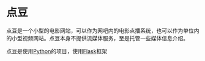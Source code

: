 # 点豆
点豆是一个小型的电影网站，可以作为网吧内的电影点播系统，也可以作为单位内的小型视频网站。点豆本身不提供流媒体服务，至是托管一些媒体信息介绍。

点豆是使用[Python](http://python.org)的项目，使用[Flask](http://flask.pocoo.org)框架
